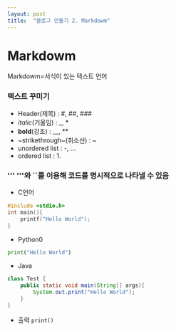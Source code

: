 ```yaml
---
layout: post
title:  "블로그 만들기 2. Markdowm"
---
```

# Markdowm
Markdowm=서식이 있는 텍스트 언어
### 텍스트 꾸미기
- Header(제목) : #, ##, ###  
- *italic*(기울임) : _, *  
- **bold**(강조) : __, **
- ~strikethrough~(취소선) : ~
- unordered list : -, ...
- ordered list : 1. 

### ''' '''와 ``를 이용해 코드를 명시적으로 나타낼 수 있음
- C언어
```c
#include <stdio.h>
int main(){
    printf("Hello World");
}
```
- Python0
```python
print("Hello World")
```
- Java
```java
class Test {
    public static void main(String[] args){
        System.out.print("Hello World");
    }
}
```
- 출력
`print()`
